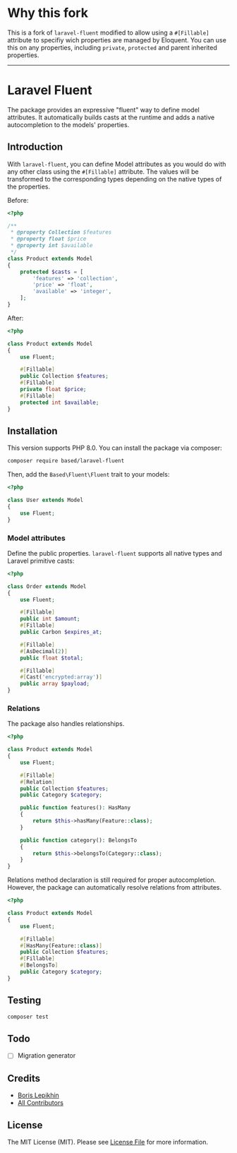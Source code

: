 # Why this fork

This is a fork of `laravel-fluent` modified to allow using a `#[Fillable]` attribute to specifiy wich properties are managed by Eloquent. You can use this on any properties, including `private`, `protected` and parent inherited properties.

-------------
# Laravel Fluent

The package provides an expressive "fluent" way to define model attributes. It automatically builds casts at the runtime and adds a native autocompletion to the models' properties.

## Introduction
With `laravel-fluent`, you can define Model attributes as you would do with any other class using the `#[Fillable]` attribute. The values will be transformed to the corresponding types depending on the native types of the properties.

Before:
```php
<?php

/**
 * @property Collection $features
 * @property float $price
 * @property int $available
 */
class Product extends Model
{
    protected $casts = [
        'features' => 'collection',
        'price' => 'float',
        'available' => 'integer',
    ];
}
```

After:
```php
<?php

class Product extends Model
{
    use Fluent;

    #[Fillable]
    public Collection $features;
    #[Fillable]
    private float $price;
    #[Fillable]
    protected int $available;
}
```

## Installation

This version supports PHP 8.0. You can install the package via composer:

```bash
composer require based/laravel-fluent
```

Then, add the `Based\Fluent\Fluent` trait to your models:
```php
<?php

class User extends Model
{
    use Fluent;
}
```

### Model attributes
Define the public properties. `laravel-fluent` supports all native types and Laravel primitive casts:
```php
<?php

class Order extends Model
{
    use Fluent;

    #[Fillable]
    public int $amount;
    #[Fillable]
    public Carbon $expires_at;

    #[Fillable]
    #[AsDecimal(2)]
    public float $total;

    #[Fillable]
    #[Cast('encrypted:array')]
    public array $payload;
}
```

### Relations
The package also handles relationships.

```php
<?php

class Product extends Model
{
    use Fluent;

    #[Fillable]
    #[Relation]
    public Collection $features;
    public Category $category;

    public function features(): HasMany
    {
        return $this->hasMany(Feature::class);
    }

    public function category(): BelongsTo
    {
        return $this->belongsTo(Category::class);
    }
}
```

Relations method declaration is still required for proper autocompletion. However, the package can automatically resolve relations from attributes.

```php
<?php

class Product extends Model
{
    use Fluent;

    #[Fillable]
    #[HasMany(Feature::class)]
    public Collection $features;
    #[Fillable]
    #[BelongsTo]
    public Category $category;
}
```

## Testing

```bash
composer test
```

## Todo
- [ ] Migration generator

## Credits

- [Boris Lepikhin](https://github.com/lepikhinb)
- [All Contributors](../../contributors)

## License

The MIT License (MIT). Please see [License File](LICENSE.md) for more information.
